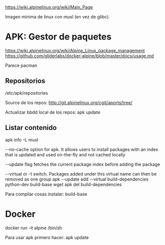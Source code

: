 https://wiki.alpinelinux.org/wiki/Main_Page

Imagen mínima de linux con musl (en vez de glibc).

# APK: Gestor de paquetes
https://wiki.alpinelinux.org/wiki/Alpine_Linux_package_management
https://github.com/gliderlabs/docker-alpine/blob/master/docs/usage.md

Parece pacman

## Repositorios
/etc/apk/repositories

Source de los repos: http://git.alpinelinux.org/cgit/aports/tree/

Actualizar bbdd local de los repos:
apk update

## Listar contenido
apk info -L musl

--no-cache option for apk. It allows users to install packages with an index that is updated and used on-the-fly and not cached locally

--update flag fetches the current package index before adding the package

--virtual or -t switch. Packages added under this virtual name can then be removed as one group
  apk --update add --virtual build-dependencies python-dev build-base wget
  apk del build-dependencies


Para compilar cosas instalar:
build-base


# Docker
docker run -it alpine /bin/sh

Para usar apk primero hacer:
apk update

